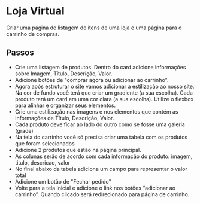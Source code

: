 # Loja Virtual

Criar uma página de listagem de itens de uma loja e uma página para o carrinho de compras.

## Passos

* Crie uma listagem de produtos. Dentro do card adicione informações sobre Imagem, Título, Descrição, Valor.
* Adicione botões de "comprar agora ou adicionar ao carrinho".
* Agora após estruturar o site vamos adicionar a estilização ao nosso site. Na cor de fundo você terá que criar um gradiente (a sua escolha). Cada produto terá um card em uma cor clara (a sua escolha). Utilize o flexbox para alinhar e organizar seus elementos.
* Crie uma estilização nas imagens e nos elementos que contém as informações de Título, Descrição, Valor.
* Cada produto deve ficar ao lado do outro como se fosse uma galeria (grade)
* Na tela do carrinho você só precisa criar uma tabela com os produtos que foram selecionados
* Adicione 2 produtos que estão na página principal.
* As colunas serão de acordo com cada informação do produto: imagem, titulo, descricao, valor
* No final abaixo da tabela adiciona um campo para representar o valor total
* Adicione um botão de "Fechar pedido"
* Volte para a tela inicial e adicione o link nos botões “adicionar ao carrinho”. Quando clicado será redirecionado para página de carrinho.
